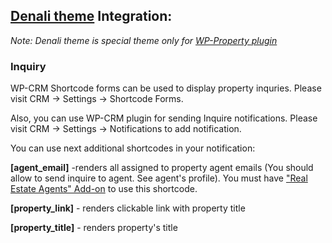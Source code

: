 ## [Denali theme](https://github.com/wp-property/wp-denali/wiki) Integration:
_Note: Denali theme is special theme only for [WP-Property plugin](https://github.com/wp-property/wp-property/wiki)_

### Inquiry

WP-CRM Shortcode forms can be used to display property inquries. Please visit CRM -> Settings -> Shortcode Forms.

Also, you can use WP-CRM plugin for sending Inquire notifications. Please visit CRM -> Settings -> Notifications to add notification.

You can use next additional shortcodes in your notification:

**[agent_email]** -renders all assigned to property agent emails (You should allow to send inquire to agent. See agent's profile). You must have ["Real Estate Agents" Add-on](https://github.com/wp-property/wp-property-agents/wiki) to use this shortcode.

**[property_link]** - renders clickable link with property title

**[property_title]** - renders property's title